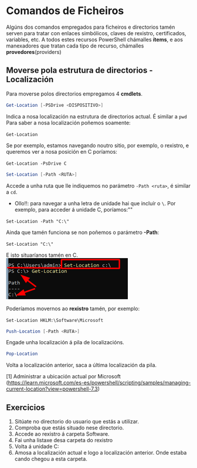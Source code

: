 # Comandos de Ficheiros

Algúns dos comandos empregados para ficheiros e directorios tamén serven para tratar con enlaces simbólicos, claves de rexistro, certificados, variables, etc. A todos estes recursos PowerShell chámalles **ítems**, e aos manexadores que tratan cada tipo de recurso, chámalles **provedores**(providers)

## Moverse pola estrutura de directorios - Localización
Para moverse polos directorios empregamos 4 **cmdlets**.
```PowerShell
Get-Location [-PSDrive <DISPOSITIVO>] 
```
Indica a nosa localización na estrutura de directorios actual. É similar a `pwd`
Para saber a nosa localización poñemos soamente:

`Get-Location`

Se por exemplo, estamos navegando noutro sitio, por exemplo, o rexistro, e queremos ver a nosa posición en C poríamos:

`Get-Location -PsDrive C`

```PowerShell
Set-Location [-Path <RUTA>] 
```
Accede a unha ruta que lle indiquemos no parámetro `-Path <ruta>`, é similar a `cd`.

- Ollo!!: para navegar a unha letra de unidade hai que incluír o `\`. Por exemplo, para acceder á unidade C, poríamos:""

`Set-Location -Path "C:\"`

Ainda que tamén funciona se non poñemos o parámetro **-Path**:

`Set-Location "C:\"`

E isto situaríanos tamén en C.
!["Imaxe Set-Location c:\"](images\setlocation.png)

Poderíamos movernos ao **rexistro** tamén, por exemplo:

`Set-Location HKLM:\Software\Microsoft`

```PowerShell
Push-Location [-Path <RUTA>] 
```
Engade unha localización á pila de localizacións.
```PowerShell
Pop-Location 
```
Volta a localización anterior, saca a última localización da pila.


[1] Administrar a ubicación actual por Microsoft (https://learn.microsoft.com/es-es/powershell/scripting/samples/managing-current-location?view=powershell-7.3)

## Exercicios
1. Sitúate no directorio do usuario que estás a utilizar.
1. Comproba que estás situado nese directorio.
1. Accede ao rexistro á carpeta Software.
1. Fai unha listaxe desa carpeta do rexistro
1. Volta á unidade C:
1. Amosa a localización actual e logo a localización anterior. Onde estaba cando chegou a esta carpeta.

